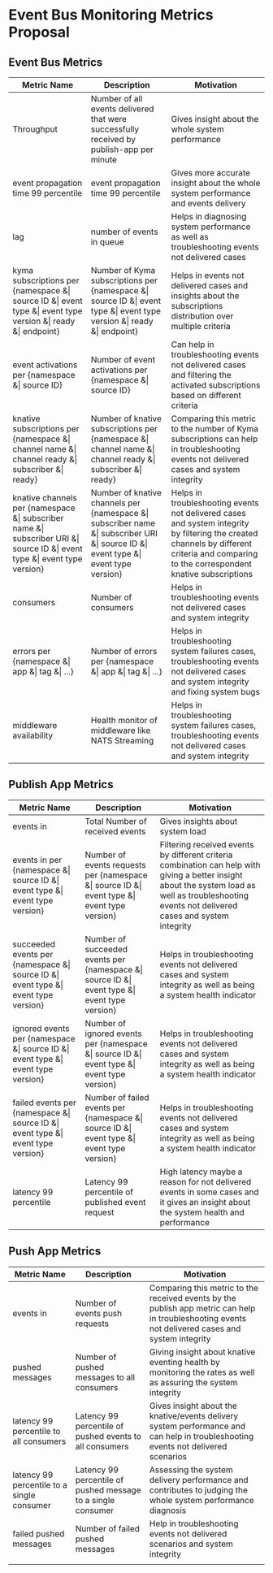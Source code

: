 # Event Bus Monitoring Metrics Proposal

## Event Bus Metrics

|Metric Name |Description |Motivation |
|------------|------------|-----------|
|Throughput |Number of all events delivered that were successfully received by publish-app per minute | Gives insight about the whole system performance|
|event propagation time 99 percentile |event propagation time 99 percentile | Gives more accurate insight about the whole system performance and events delivery|
|lag | number of events in queue | Helps in diagnosing system performance as well as troubleshooting events not delivered cases|
|kyma subscriptions per {namespace &\| source ID &\| event type &\| event type version &\| ready &\| endpoint} |Number of Kyma subscriptions per {namespace &\| source ID &\| event type &\| event type version &\| ready &\| endpoint} | Helps in events not delivered cases and insights about the subscriptions distribution over multiple criteria|
|event activations per {namespace &\| source ID} | Number of event activations per {namespace &\| source ID} | Can help in troubleshooting events not delivered cases and filtering the activated subscriptions based on different criteria|
|knative subscriptions per {namespace &\| channel name &\| channel ready &\| subscriber &\| ready}   |Number of knative subscriptions per {namespace &\| channel name &\| channel ready &\| subscriber &\| ready}  | Comparing this metric to the number of Kyma subscriptions can help in troubleshooting events not delivered cases and system integrity|
|knative channels per {namespace &\| subscriber name &\| subscriber URI &\| source ID &\| event type &\| event type version} |Number of knative channels per {namespace &\| subscriber name &\| subscriber URI &\| source ID &\| event type &\| event type version} | Helps in troubleshooting events not delivered cases and system integrity by filtering the created channels by different criteria and comparing to the correspondent knative subscriptions|
|consumers | Number of consumers | Helps in troubleshooting events not delivered cases and system integrity|
|errors per {namespace &\| app &\| tag &\| ...} | Number of errors per {namespace &\| app &\| tag &\| ...}   | Helps in troubleshooting system failures cases, troubleshooting events not delivered cases and system integrity and fixing system bugs|
|middleware availability | Health monitor of middleware like NATS Streaming | Helps in troubleshooting system failures cases, troubleshooting events not delivered cases and system integrity|

## Publish App Metrics

|Metric Name |Description |Motivation |
|------------|------------|-----------|
|events in |Total Number of received events | Gives insights about system load|
|events in per {namespace &\| source ID &\| event type &\| event type version} |Number of events requests per {namespace &\| source ID &\| event type &\| event type version} | Filtering received events by different criteria combination can help with giving a better insight about the system load as well as troubleshooting events not delivered cases and system integrity|
|succeeded events per {namespace &\| source ID &\| event type &\| event type version} | Number of succeeded events per {namespace &\| source ID &\| event type &\| event type version} | Helps in troubleshooting events not delivered cases and system integrity as well as being a system health indicator|
|ignored events per {namespace &\| source ID &\| event type &\| event type version} | Number of ignored events per {namespace &\| source ID &\| event type &\| event type version} | Helps in troubleshooting events not delivered cases and system integrity as well as being a system health indicator|
|failed events per {namespace &\| source ID &\| event type &\| event type version} | Number of failed events per {namespace &\| source ID &\| event type &\| event type version} | Helps in troubleshooting events not delivered cases and system integrity as well as being a system health indicator|
|latency 99 percentile | Latency 99 percentile of published event request | High latency maybe a reason for not delivered events in some cases and it gives an insight about the system health and performance

## Push App Metrics

|Metric Name |Description |Motivation |
|------------|------------|-----------|
|events in | Number of events push requests | Comparing this metric to the received events by the publish app metric can help in troubleshooting events not delivered cases and system integrity|
|pushed messages | Number of pushed messages to all consumers | Giving insight about knative eventing health by monitoring the rates as well as assuring the system integrity|
|latency 99 percentile to all consumers|Latency 99 percentile of pushed events to all consumers | Gives insight about the knative/events delivery system performance and can help in troubleshooting events not delivered scenarios|
|latency 99 percentile to a single consumer | Latency 99 percentile of pushed message to a single consumer | Assessing the system delivery performance and contributes to judging the whole system performance diagnosis|
|failed pushed messages | Number of failed pushed messages | Help in troubleshooting events not delivered scenarios and system integrity|
| | |